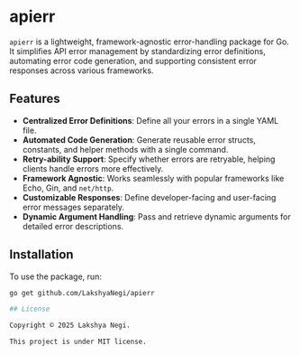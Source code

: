 # apierr

`apierr` is a lightweight, framework-agnostic error-handling package for Go. It simplifies API error management by standardizing error definitions, automating error code generation, and supporting consistent error responses across various frameworks.

## Features

- **Centralized Error Definitions**: Define all your errors in a single YAML file.
- **Automated Code Generation**: Generate reusable error structs, constants, and helper methods with a single command.
- **Retry-ability Support**: Specify whether errors are retryable, helping clients handle errors more effectively.
- **Framework Agnostic**: Works seamlessly with popular frameworks like Echo, Gin, and `net/http`.
- **Customizable Responses**: Define developer-facing and user-facing error messages separately.
- **Dynamic Argument Handling**: Pass and retrieve dynamic arguments for detailed error descriptions.

## Installation
To use the package, run:
```bash
go get github.com/LakshyaNegi/apierr

## License

Copyright © 2025 Lakshya Negi.

This project is under MIT license.